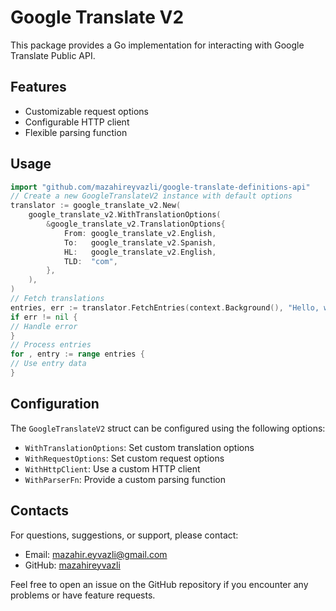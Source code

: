 # Google Translate V2

This package provides a Go implementation for interacting with Google Translate Public API.

## Features

- Customizable request options
- Configurable HTTP client
- Flexible parsing function

## Usage

```go
import "github.com/mazahireyvazli/google-translate-definitions-api"
// Create a new GoogleTranslateV2 instance with default options
translator := google_translate_v2.New(
    google_translate_v2.WithTranslationOptions(
        &google_translate_v2.TranslationOptions{
            From: google_translate_v2.English,
            To:   google_translate_v2.Spanish,
            HL:   google_translate_v2.English,
            TLD:  "com",
        },
    ),
)
// Fetch translations
entries, err := translator.FetchEntries(context.Background(), "Hello, world!")
if err != nil {
// Handle error
}
// Process entries
for , entry := range entries {
// Use entry data
}
```

## Configuration

The `GoogleTranslateV2` struct can be configured using the following options:

- `WithTranslationOptions`: Set custom translation options
- `WithRequestOptions`: Set custom request options
- `WithHttpClient`: Use a custom HTTP client
- `WithParserFn`: Provide a custom parsing function

## Contacts

For questions, suggestions, or support, please contact:

- Email: mazahir.eyvazli@gmail.com
- GitHub: [mazahireyvazli](https://github.com/mazahireyvazli)

Feel free to open an issue on the GitHub repository if you encounter any problems or have feature requests.
